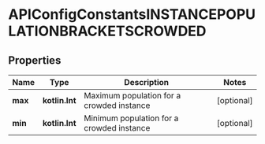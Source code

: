 
# APIConfigConstantsINSTANCEPOPULATIONBRACKETSCROWDED

## Properties
Name | Type | Description | Notes
------------ | ------------- | ------------- | -------------
**max** | **kotlin.Int** | Maximum population for a crowded instance |  [optional]
**min** | **kotlin.Int** | Minimum population for a crowded instance |  [optional]



